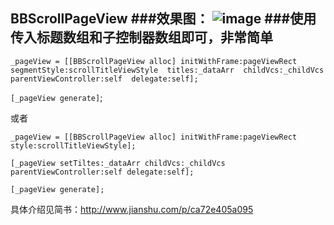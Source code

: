 BBScrollPageView
###效果图：
![image](https://github.com/BohrForIOS/BBScrollPageView/blob/master/BBScrollPageViewDemo/BBPageScrollView.gif )
###使用
传入标题数组和子控制器数组即可，非常简单
--

`_pageView = [[BBScrollPageView alloc] initWithFrame:pageViewRect 
                                        segmentStyle:scrollTitleViewStyle 
                                              titles:_dataArr 
                                            childVcs:_childVcs 
                                parentViewController:self 
                                            delegate:self];` 

`[_pageView generate]`;

或者

`_pageView = [[BBScrollPageView alloc] initWithFrame:pageViewRect style:scrollTitleViewStyle];`

`[_pageView setTiltes:_dataArr childVcs:_childVcs parentViewController:self delegate:self];`

`[_pageView generate];`

具体介绍见简书：http://www.jianshu.com/p/ca72e405a095
